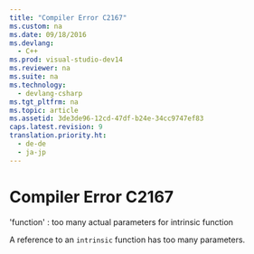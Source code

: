 ```yaml
---
title: "Compiler Error C2167"
ms.custom: na
ms.date: 09/18/2016
ms.devlang: 
  - C++
ms.prod: visual-studio-dev14
ms.reviewer: na
ms.suite: na
ms.technology: 
  - devlang-csharp
ms.tgt_pltfrm: na
ms.topic: article
ms.assetid: 3de3de96-12cd-47df-b24e-34cc9747ef83
caps.latest.revision: 9
translation.priority.ht: 
  - de-de
  - ja-jp
---
```

# Compiler Error C2167
'function' : too many actual parameters for intrinsic function  
  
 A reference to an `intrinsic` function has too many parameters.
